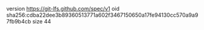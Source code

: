 version https://git-lfs.github.com/spec/v1
oid sha256:cdba22dee3b89360513771a602f3467150650a17fe94130cc570a9a97fb9b4cb
size 44
